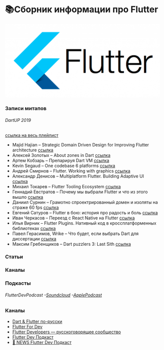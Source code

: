 
# 📚Сборник информации про Flutter #

![FlutterInfo](/assets/logo.png)

### Записи митапов ###

###### DartUP 2019
[ссылка на весь плейлист](https://www.youtube.com/playlist?list=PLxcvsYzLfaTAH4U-_eGzaO_H6IvuJdLKD)
* Majid Hajian – Strategic Domain Driven Design for Improving Flutter architecture [ссылка](https://youtu.be/mdBUCOVP6IM)
* Алексей Золотых – About zones in Dart [ссылка](https://youtu.be/QIEhkvYRVNg)
* Артем Кобзарь – Препарируя Dart VM [ссылка](https://youtu.be/JKvmwOuqVWI)
* Kevin Segaud – One codebase 6 platforms [ссылка](https://youtu.be/wNwo0IFaINI)
* Андрей Смирнов – Flutter. Working with graphics [ссылка](https://youtu.be/qm9y3lOEovs)
* Александр Денисов – Multiplatform Flutter. Building Adaptive UI [ссылка](https://youtu.be/AoOBtK3YUj4)
* Михаил Токарев – Flutter Tooling Ecosystem [ссылка](https://youtu.be/f6JCezSqVH4)
* Геннадий Евстратов – Почему мы выбрали Flutter и что из этого вышло [ссылка](https://youtu.be/PD6OwajKc8c)
* Даниил Сурнин – Грамотно спроектрированный домен и изоляты на страже 60 fps [ссылка](https://youtu.be/_lyESd-fLWM)
* Евгений Сатуров – Flutter в бою: история про радость и боль [ссылка](https://youtu.be/LfBLKCZuty0)
* Иван Черкасов – Переезд с React Native на Flutter [ссылка](https://youtu.be/f8TE3_uqO9Q)
* Илья Вирник – Flutter Plugins. Нативный код в кроссплатформенных библиотеках [ссылка](https://youtu.be/SBDIeMo4e9E)
* Павел Герасимов, Wrike – Что будет, если выбрать Dart для диссертации [ссылка](https://youtu.be/viz29imnFlc)
* Максим Гребенщиков – Dart puzzlers 3: Last Sith [ссылка](https://youtu.be/aV8Xz-T86qk)




### Статьи ###

### Каналы ###

### Подкасты ###
###### FlutterDevPodcast -[Soundcloud](https://youtu.be/aV8Xz-T86qk) -[ApplePodcast](https://podcasts.apple.com/ru/podcast/flutter-dev-podcast/id1451068853)

### Каналы ###
- [Dart & Flutter по-русски](https://t.me/rudart)
- [Flutter For Dev](https://t.me/FlutterDevRu)
- [Flutter Developers — русскоговорящее сообщество](https://t.me/flutter_rus)
- [Flutter Dev Подкаст](https://t.me/flutterdevpodcast)
- [🗽 NEWS Flutter Dev Подкаст](https://t.me/flutterdevpodcast_news)
